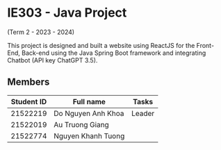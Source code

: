 # IE303 - Java Project
(Term 2 - 2023 - 2024)

This project is designed and built a website using ReactJS for the Front-End, Back-end using the Java Spring Boot framework and integrating Chatbot (API key ChatGPT 3.5).

## Members
| Student ID | Full name |Tasks|
| --- | ----------- |--------------------|
| 21522219 | Do Nguyen Anh Khoa|Leader
| 21522019 | Au Truong Giang|
| 21522774 | Nguyen Khanh Tuong|
